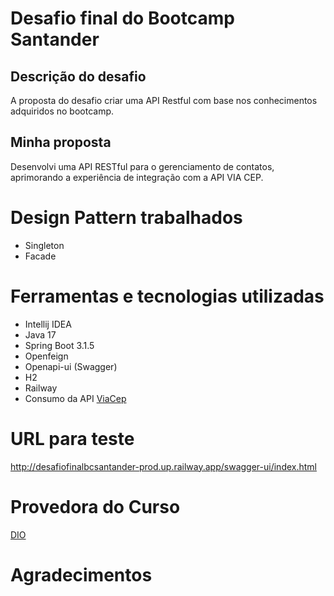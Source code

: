 
# Desafio final do Bootcamp Santander

## Descrição do desafio
A proposta do desafio criar uma API Restful com base nos conhecimentos adquiridos no bootcamp.

## Minha proposta
Desenvolvi uma API RESTful para o gerenciamento de contatos, aprimorando a experiência de integração com a API VIA CEP.

# Design Pattern trabalhados
- Singleton
- Facade

# Ferramentas e tecnologias utilizadas

- Intellij IDEA
- Java 17
- Spring Boot 3.1.5
- Openfeign
- Openapi-ui (Swagger)
- H2
- Railway
- Consumo da API [ViaCep](https://viacep.com.br/)

# URL para teste

http://desafiofinalbcsantander-prod.up.railway.app/swagger-ui/index.html

# Provedora do Curso

[DIO](https://www.dio.me/)

# Agradecimentos


